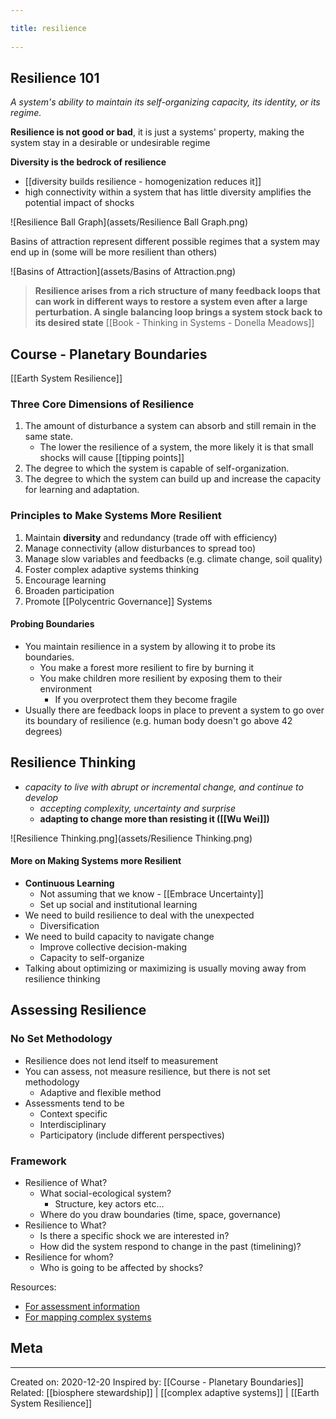 ```yaml
---
title: resilience 
---
```

## Resilience 101
*A system's ability to maintain its self-organizing capacity, its identity, or its regime.*
	
**Resilience is not good or bad**, it is just a systems' property, making the system stay in a desirable or undesirable regime  

**Diversity is the bedrock of resilience**
- [[diversity builds resilience - homogenization reduces it]]
- high connectivity within a system that has little diversity amplifies the potential impact of shocks


![Resilience Ball Graph](assets/Resilience Ball Graph.png)

Basins of attraction represent different possible regimes that a system may end up in (some will be more resilient than others)

![Basins of Attraction](assets/Basins of Attraction.png)

> **Resilience arises from a rich structure of many feedback loops that can work in different ways to restore a system even after a large perturbation. A single balancing loop brings a system stock back to its desired state** [[Book - Thinking in Systems - Donella Meadows]]


## Course - Planetary Boundaries

[[Earth System Resilience]]

### Three Core Dimensions of Resilience
1) The amount of disturbance a system can absorb and still remain in the same state. 
	- The lower the resilience of a system, the more likely it is that small shocks will cause [[tipping points]]
2) The degree to which the system is capable of self-organization. 
3) The degree to which the system can build up and increase the capacity for learning and adaptation.

### Principles to Make Systems More Resilient
1.  Maintain **diversity** and redundancy (trade off with efficiency)
2.  Manage connectivity (allow disturbances to spread too)
3.  Manage slow variables and feedbacks (e.g. climate change, soil quality)
4.  Foster complex adaptive systems thinking
5.  Encourage learning
6.  Broaden participation
7.  Promote [[Polycentric Governance]] Systems

#### Probing Boundaries
- You maintain resilience in a system by allowing it to probe its boundaries.
	- You make a forest more resilient to fire by burning it
	- You make children more resilient by exposing them to their environment
		- If you overprotect them they become fragile
- Usually there are feedback loops in place to prevent a system to go over its boundary of resilience (e.g. human body doesn't go above 42 degrees)

## Resilience Thinking
- *capacity to live with abrupt or incremental change, and continue to develop*
	- *accepting complexity, uncertainty and surprise*
	- **adapting to change more than resisting it ([[Wu Wei]])**


![Resilience Thinking.png](assets/Resilience Thinking.png)

#### More on Making Systems more Resilient
- **Continuous Learning**
	- Not assuming that we know - [[Embrace Uncertainty]]
	- Set up social and institutional learning
- We need to build resilience to deal with the unexpected
	- Diversification
- We need to build capacity to navigate change
	- Improve collective decision-making
	- Capacity to self-organize
- Talking about optimizing or maximizing is usually moving away from resilience thinking

## Assessing Resilience

### No Set Methodology
- Resilience does not lend itself to measurement
- You can assess, not measure resilience, but there is not set methodology
	- Adaptive and flexible method
- Assessments tend to be
	- Context specific
	- Interdisciplinary
	- Participatory (include different perspectives)

### Framework
- Resilience of What?
	- What social-ecological system?
		- Structure, key actors etc...
	- Where do you draw boundaries (time, space, governance)
- Resilience to What?
	- Is there a specific shock we are interested in?
	- How did the system respond to change in the past (timelining)?
- Resilience for whom?
	- Who is going to be affected by shocks?

Resources:
- [For assessment information](https://wayfinder.earth/)
- [For mapping complex systems](https://www.kumu.io/) 

## Meta
-------------------
Created on: 2020-12-20
Inspired by: [[Course - Planetary Boundaries]]
Related: [[biosphere stewardship]] | [[complex adaptive systems]] | [[Earth System Resilience]]
